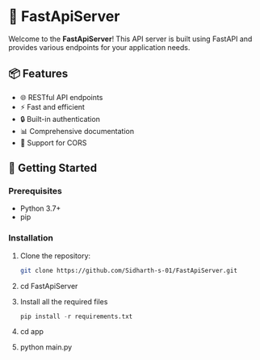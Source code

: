 # 🚀 FastApiServer

Welcome to the **FastApiServer**! This API server is built using FastAPI and provides various endpoints for your application needs.

## 📦 Features

- 🌐 RESTful API endpoints
- ⚡ Fast and efficient
- 🔒 Built-in authentication
- 📊 Comprehensive documentation
- 🔄 Support for CORS

## 📖 Getting Started

### Prerequisites

- Python 3.7+
- pip

### Installation

1. Clone the repository:
   ```bash
   git clone https://github.com/Sidharth-s-01/FastApiServer.git

2. cd FastApiServer

3. Install all the required files
    ```python 
    pip install -r requirements.txt

4. cd app

5. python main.py


